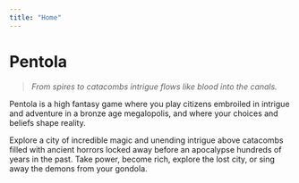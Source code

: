 ```yaml
---
title: "Home"
---
```

# Pentola

> _From spires to catacombs intrigue flows like blood into the canals._

Pentola is a high fantasy game where you play citizens embroiled in intrigue and adventure in a bronze age megalopolis, and where your choices and beliefs shape reality.

Explore a city of incredible magic and unending intrigue above catacombs filled with ancient horrors locked away before an apocalypse hundreds of years in the past.
Take power, become rich, explore the lost city, or sing away the demons from your gondola.
